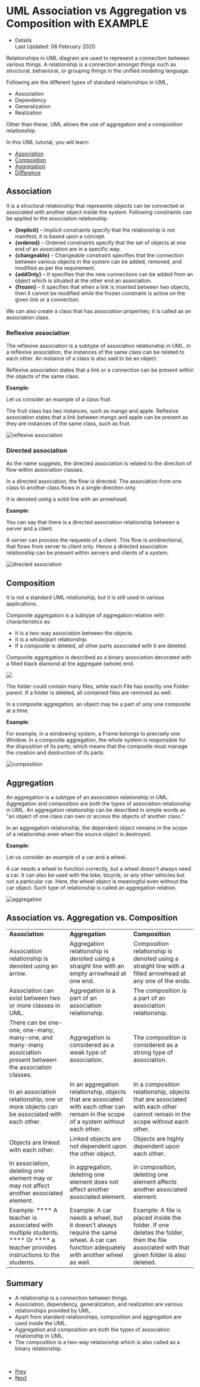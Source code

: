 <div class="item-page" itemscope="" itemtype="https://schema.org/Article">

<div class="page-header">

# UML Association vs Aggregation vs Composition with EXAMPLE

</div>

  - Details  
    <span class="icon-calendar" aria-hidden="true"></span> Last Updated:
    06 February 2020

<div itemprop="articleBody">

<div>

<div class="top-ads-boxes" style="float:left;padding-right:6px;">

<div id="div-gpt-ad-1565016699961-0">

</div>

</div>

</div>

Relationships in UML diagram are used to represent a connection between
various things. A relationship is a connection amongst things such as
structural, behavioral, or grouping things in the unified modeling
language.

Following are the different types of standard relationships in UML,

  - Association
  - Dependency
  - Generalization
  - Realization

Other than these, UML allows the use of aggregation and a composition
relationship.

In this UML tutorial, you will learn:

  - [Association](#1)
  - [Composition](#2)
  - [Aggregation](#3)
  - [Difference](#4)

## <span id="1"></span>Association

It is a structural relationship that represents objects can be connected
or associated with another object inside the system. Following
constraints can be applied to the association relationship.

  - **{implicit}** – Implicit constraints specify that the relationship
    is not manifest; it is based upon a concept.
  - **{ordered}** – Ordered constraints specify that the set of objects
    at one end of an association are in a specific way.
  - **{changeable}** – Changeable constraint specifies that the
    connection between various objects in the system can be added,
    removed, and modified as per the requirement.
  - **{addOnly}** – It specifies that the new connections can be added
    from an object which is situated at the other end an association.
  - **{frozen}** – It specifies that when a link is inserted between two
    objects, then it cannot be modified while the frozen constraint is
    active on the given link or a connection.

We can also create a class that has association properties; it is called
as an association class.

### Reflexive association

The reflexive association is a subtype of association relationship in
UML. In a reflexive association, the instances of the same class can be
related to each other. An instance of a class is also said to be an
object.

Reflexive association states that a link or a connection can be present
within the objects of the same class.

**Example**:

Let us consider an example of a class fruit.

The fruit class has two instances, such as mango and apple. Reflexive
association states that a link between mango and apple can be present as
they are instances of the same class, such as fruit.

![reflexive
association](./images/52c0d6468f91d312e6e1b24539e85d2d29071711.png)

### Directed association

As the name suggests, the directed association is related to the
direction of flow within association classes.

In a directed association, the flow is directed. The association from
one class to another class flows in a single direction only.

It is denoted using a solid line with an arrowhead.

**Example**:

<div>

<div id="div-gpt-ad-9092914-1">

</div>

</div>

You can say that there is a directed association relationship between a
server and a client.

A server can process the requests of a client. This flow is
unidirectional, that flows from server to client only. Hence a directed
association relationship can be present within servers and clients of a
system.

![directed
association](./images/b0c75c55997a5d957375d9c155ac17bfcf682871.png)

## <span id="2"></span>Composition

It is not a standard UML relationship, but it is still used in various
applications.

Composite aggregation is a subtype of aggregation relation with
characteristics as:

  - It is a two-way association between the objects.
  - It is a whole/part relationship.
  - If a composite is deleted, all other parts associated with it are
    deleted.

Composite aggregation is described as a binary association decorated
with a filled black diamond at the aggregate (whole) end.

[![](./images/d3feb7e9490ddcbe68739bf719c2c5b0d3370180.png)](/images/1/062819_0756_UMLAssociat3.png)

The folder could contain many files, while each File has exactly one
Folder parent. If a folder is deleted, all contained files are removed
as well.

In a composite aggregation, an object may be a part of only one
composite at a time.

**Example**:

For example, in a windowing system, a Frame belongs to precisely one
Window. In a composite aggregation, the whole system is responsible for
the disposition of its parts, which means that the composite must manage
the creation and destruction of its parts.

![composition](./images/25c8c573c9f789895c58c6e34305bbf847979b8b.png)

## <span id="3"></span>Aggregation

An aggregation is a subtype of an association relationship in UML.
Aggregation and composition are both the types of association
relationship in UML. An aggregation relationship can be described in
simple words as "an object of one class can own or access the objects of
another class."

In an aggregation relationship, the dependent object remains in the
scope of a relationship even when the source object is destroyed.

**Example**:

Let us consider an example of a car and a wheel.

A car needs a wheel to function correctly, but a wheel doesn't always
need a car. It can also be used with the bike, bicycle, or any other
vehicles but not a particular car. Here, the wheel object is meaningful
even without the car object. Such type of relationship is called an
aggregation relation.

![aggregation](./images/918373b6f897da4f4ffb96b2a2272aa235b980be.png)

## <span id="4"></span>Association vs. Aggregation vs. Composition

|                                                                                                                             |                                                                                                                                       |                                                                                                                                          |
| --------------------------------------------------------------------------------------------------------------------------- | ------------------------------------------------------------------------------------------------------------------------------------- | ---------------------------------------------------------------------------------------------------------------------------------------- |
| **Association**                                                                                                             | **Aggregation**                                                                                                                       | **Composition**                                                                                                                          |
| Association relationship is denoted using an arrow.                                                                         | Aggregation relationship is denoted using a straight line with an empty arrowhead at one end.                                         | Composition relationship is denoted using a straight line with a filled arrowhead at any one of the ends.                                |
| Association can exist between two or more classes in UML.                                                                   | Aggregation is a part of an association relationship.                                                                                 | The composition is a part of an association relationship.                                                                                |
| There can be one-one, one-many, many-one, and many-many association present between the association classes.                | Aggregation is considered as a weak type of association.                                                                              | The composition is considered as a strong type of association.                                                                           |
| In an association relationship, one or more objects can be associated with each other.                                      | In an aggregation relationship, objects that are associated with each other can remain in the scope of a system without each other.   | In a composition relationship, objects that are associated with each other cannot remain in the scope without each other.                |
| Objects are linked with each other.                                                                                         | Linked objects are not dependent upon the other object.                                                                               | Objects are highly dependent upon each other.                                                                                            |
| In association, deleting one element may or may not affect another associated element.                                      | In aggregation, deleting one element does not affect another associated element.                                                      | In composition, deleting one element affects another associated element.                                                                 |
| Example: **** A teacher is associated with multiple students. **** Or **** a teacher provides instructions to the students. | Example: A car needs a wheel, but it doesn't always require the same wheel. A car can function adequately with another wheel as well. | Example: A file is placed inside the folder. If one deletes the folder, then the file associated with that given folder is also deleted. |

## Summary

  - A relationship is a connection between things.
  - Association, dependency, generalization, and realization are various
    relationships provided by UML.
  - Apart from standard relationships, composition and aggregation are
    used inside the UML.
  - Aggregation and composition are both the types of association
    relationship in UML.
  - The composition is a two-way relationship which is also called as a
    binary relationship.

 

</div>

  - [<span class="icon-chevron-left" aria-hidden="true"></span>
    <span aria-hidden="true">Prev</span>](/uml-relationships-with-example.html "UML Relationships with EXAMPLE:  Dependency, Generalization, Realization")
  - [<span aria-hidden="true">Next</span>
    <span class="icon-chevron-right" aria-hidden="true"></span>](/uml-class-diagram.html "UML Class Diagram Tutorial with Examples")

</div>
